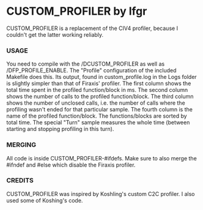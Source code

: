 # CUSTOM_PROFILER by lfgr #


CUSTOM_PROFILER is a replacement of the CIV4 profiler, because I couldn't get the latter
working reliably.


### USAGE ###

You need to compile with the /DCUSTOM_PROFILER as well as /DFP_PROFILE_ENABLE.
The "Profile" configuration of the included Makefile does this. Its output, found in
custom_profile.log in the Logs folder is slightly simpler than that of Firaxis' profiler.
The first column shows the total time spent in the profiled function/block in ms. The
second column shows the number of calls to the profiled function/block. The third column
shows the number of unclosed calls, i.e. the number of calls where the profiling wasn't
ended for that particular sample. The fourth column is the name of the profiled
function/block. The functions/blocks are sorted by total time. The special "Turn" sample
measures the whole time (between starting and stopping profiling in this turn).


### MERGING ###

All code is inside CUSTOM_PROFILER-#ifdefs. Make sure to also merge the #ifndef and #else
which disable the Firaxis profiler.

### CREDITS ###

CUSTOM_PROFILER was inspired by Koshling's custom C2C profiler. I also used some of
Koshing's code.
